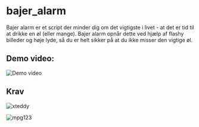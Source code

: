 # bajer_alarm
Bajer alarm er et script der minder dig om det vigtigste i livet - at det er tid til at drikke en øl (eller mange). Bajer alarm opnår dette ved hjælp af flashy billeder og høje lyde, så du er helt sikker på at du ikke misser den vigtige øl.
## Demo video:
![Demo video](https://github.com/hooolius/hooolius.github.io/blob/master/bajer_alarm.gif)

## Krav
![xteddy](http://weber.itn.liu.se/~stegu/xteddy/)

![mpg123](https://mpg123.de/)
